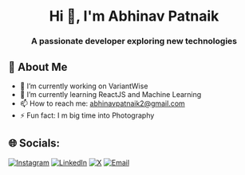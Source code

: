 <h1 align="center">Hi 👋, I'm Abhinav Patnaik</h1>
<h3 align="center">A passionate developer exploring new technologies</h3>

## 🚀 About Me
- 🔭 I’m currently working on VariantWise
- 🌱 I’m currently learning ReactJS and Machine Learning
- 📫 How to reach me: abhinavpatnaik2@gmail.com
- ⚡ Fun fact: I m big time into Photography

## 🌐 Socials:
[![Instagram](https://img.shields.io/badge/Instagram-%23E4405F.svg?logo=Instagram&logoColor=white)](https://instagram.com/abhinav_patnaik) 
[![LinkedIn](https://img.shields.io/badge/LinkedIn-%230077B5.svg?logo=linkedin&logoColor=white)](https://linkedin.com/in/AbhinavPatnaik) 
[![X](https://img.shields.io/badge/X-black.svg?logo=X&logoColor=white)](https://x.com/AbhinavPatnaik2) 
[![Email](https://img.shields.io/badge/Email-D14836?logo=gmail&logoColor=white)](mailto:abhinavpatnaik2@gmail.com)

